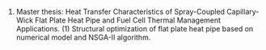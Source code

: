 1. Master thesis: Heat Transfer Characteristics of Spray-Coupled Capillary-Wick Flat Plate Heat Pipe and Fuel Cell Thermal Management Applications.
	(1) Structural optimization of flat plate heat pipe based on numerical model and NSGA-Ⅱ algorithm.


